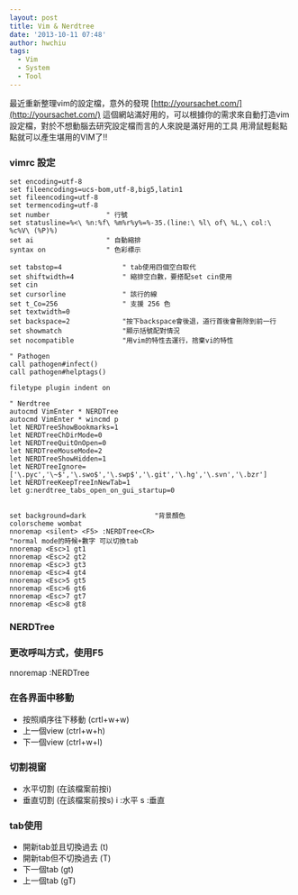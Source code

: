 ```yaml
---
layout: post
title: Vim & Nerdtree
date: '2013-10-11 07:48'
author: hwchiu
tags:
  - Vim
  - System
  - Tool
---
```

最近重新整理vim的設定檔，意外的發現
[http://yoursachet.com/](http://yoursachet.com/)
這個網站滿好用的，可以根據你的需求來自動打造vim設定檔，對於不想動腦去研究設定檔而言的人來說是滿好用的工具
用滑鼠輕鬆點點就可以產生堪用的VIM了!!


### vimrc 設定
```
set encoding=utf-8
set fileencodings=ucs-bom,utf-8,big5,latin1
set fileencoding=utf-8
set termencoding=utf-8
set number              " 行號
set statusline=%<\ %n:%f\ %m%r%y%=%-35.(line:\ %l\ of\ %L,\ col:\ %c%V\ (%P)%)
set ai                  " 自動縮排
syntax on               " 色彩標示

set tabstop=4               " tab使用四個空白取代
set shiftwidth=4            " 縮排空白數，要搭配set cin使用
set cin
set cursorline              " 該行的線
set t_Co=256                " 支援 256 色
set textwidth=0
set backspace=2 		    "按下backspace會後退，道行首後會刪除到前一行
set showmatch			    "顯示括號配對情況
set nocompatible			"用vim的特性去運行，捨棄vi的特性

" Pathogen
call pathogen#infect()
call pathogen#helptags()

filetype plugin indent on

" Nerdtree
autocmd VimEnter * NERDTree
autocmd VimEnter * wincmd p
let NERDTreeShowBookmarks=1
let NERDTreeChDirMode=0
let NERDTreeQuitOnOpen=0
let NERDTreeMouseMode=2
let NERDTreeShowHidden=1
let NERDTreeIgnore=['\.pyc','\~$','\.swo$','\.swp$','\.git','\.hg','\.svn','\.bzr']
let NERDTreeKeepTreeInNewTab=1
let g:nerdtree_tabs_open_on_gui_startup=0


set background=dark                 "背景顏色
colorscheme wombat
nnoremap <silent> <F5> :NERDTree<CR>
"normal mode的時候+數字 可以切換tab
nnoremap <Esc>1 gt1
nnoremap <Esc>2 gt2
nnoremap <Esc>3 gt3
nnoremap <Esc>4 gt4
nnoremap <Esc>5 gt5
nnoremap <Esc>6 gt6
nnoremap <Esc>7 gt7
nnoremap <Esc>8 gt8

```



### NERDTree


### 更改呼叫方式，使用F5
nnoremap <silent> <F5> :NERDTree<CR>


### 在各界面中移動

- 按照順序往下移動 (crtl+w+w)
- 上一個view (ctrl+w+h)
- 下一個view (ctrl+w+l)

### 切割視窗

- 水平切割 (在該檔案前按i)
- 垂直切割 (在該檔案前按s)
i :水平
	s :垂直

### tab使用

- 開新tab並且切換過去 (t)
- 開新tab但不切換過去 (T)
- 下一個tab (gt)
- 上一個tab (gT)

